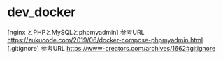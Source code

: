 # dev_docker

[nginx とPHPとMySQLとphpmyadmin]
参考URL
https://zukucode.com/2019/06/docker-compose-phpmyadmin.html
[.gitignore]
参考URL
https://www-creators.com/archives/1662#gitignore
